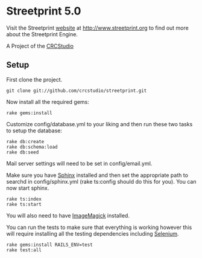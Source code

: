 Streetprint 5.0
===============

Visit the Streetprint [website][website] at http://www.streetprint.org to find out more about the Streetprint Engine.

A Project of the [CRCStudio][studio]

Setup
-----

First clone the project.

    git clone git://github.com/crcstudio/streetprint.git

Now install all the required gems:

    rake gems:install

Customize config/database.yml to your liking and then run these two tasks to setup the database:

    rake db:create
    rake db:schema:load
    rake db:seed

Mail server settings will need to be set in config/email.yml.

Make sure you have [Sphinx][sphinx] installed and then set the appropriate path to searchd in config/sphinx.yml (rake ts:config should do this for you).  You can now start sphinx.

    rake ts:index
    rake ts:start

You will also need to have [ImageMagick][imagemagick] installed.

You can run the tests to make sure that everything is working however this will require installing all the testing dependencies including [Selenium][selenium].

    rake gems:install RAILS_ENV=test
    rake test:all

[sphinx]:http://sphinxsearch.com
[website]:http://www.streetprint.org
[studio]:http://www.crcstudio.org
[imagemagick]:http://www.imagemagick.org/script/index.php
[selenium]:http://seleniumhq.org
